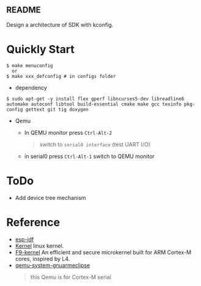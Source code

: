 README
---

Design a architecture of SDK with kconfig.

# Quickly Start

```shell
$ make menuconfig
  or
$ make xxx_defconfig # in configs folder
```

+ dependency

```shell
$ sudo apt-get -y install flex gperf libncurses5-dev libreadline6 automake autoconf libtool build-essential cmake make gcc texinfo pkg-config gettext git tig doxygen
```

+ Qemu

    - In QEMU monitor press `Ctrl-Alt-2`
        > switch to `serial0 interface` (test UART I/O)

    - in serial0 press `Ctrl-Alt-1`
        switch to QEMU monitor
# ToDo

+ Add device tree mechanism

# Reference
* [esp-idf](https://github.com/espressif/esp-idf)
* [Kernel](https://www.kernel.org/) linux kernel.
* [F9-kernel](https://github.com/f9micro/f9-kernel) An efficient and secure microkernel built for ARM Cortex-M cores, inspired by L4.
* [qemu-system-gnuarmeclipse](https://github.com/xpack-dev-tools/qemu-arm-xpack/releases/)
    > this Qemu is for Cortex-M serial
